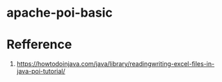 # apache-poi-basic

# Refference
1. https://howtodoinjava.com/java/library/readingwriting-excel-files-in-java-poi-tutorial/
